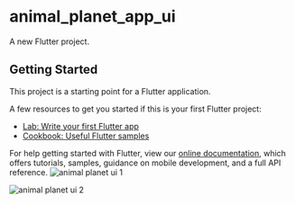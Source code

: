 # animal_planet_app_ui

A new Flutter project.

## Getting Started

This project is a starting point for a Flutter application.

A few resources to get you started if this is your first Flutter project:

- [Lab: Write your first Flutter app](https://flutter.dev/docs/get-started/codelab)
- [Cookbook: Useful Flutter samples](https://flutter.dev/docs/cookbook)

For help getting started with Flutter, view our
[online documentation](https://flutter.dev/docs), which offers tutorials,
samples, guidance on mobile development, and a full API reference.
![animal planet ui 1](https://user-images.githubusercontent.com/59278398/89119229-3ffa3300-d4cc-11ea-9e4c-eb8564445960.png)

![animal planet ui 2](https://user-images.githubusercontent.com/59278398/89119256-95cedb00-d4cc-11ea-8071-d4331a5a9ee6.png)
